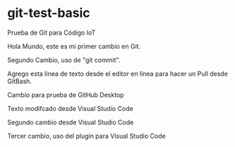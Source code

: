 # git-test-basic
Prueba de Git para Código IoT

Hola Mundo, este es mi primer cambio en Git.

Segundo Cambio, uso de "git commit".

Agrego esta linea de texto desde el editor en línea para hacer un Pull desde GitBash.

Cambio para prueba de GitHub Desktop

Texto modifcado desde Visual Studio Code

Segundo cambio desde Visual Studio Code

Tercer cambio, uso del plugin para Visual Studio Code